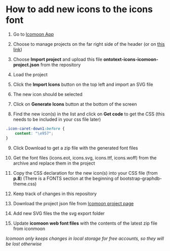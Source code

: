 # How to add new icons to the icons font

1. Go to [Icomoon App](https://icomoon.io/app/)  

2. Choose to manage projects on the far right side of the header
(or on [this link](https://icomoon.io/app/#/projects))

3. Choose **Import project** and upload this file **ontotext-icons-icomoon-project.json** from the repository

4. Load the project

5. Click the **Import Icons** button on the top left and import an SVG file

6. The new icon should be selected

7. Click on **Generate Icons** button at the bottom of the screen

8. Find the new icon(s) in the list and click on **Get code** to get the CSS (this needs to be included in your css file later)
```CSS
.icon-caret-down1:before {
    content: "\e957";
}
```

9. Click Download to get a zip file with the generated font files

10. Get the font files (icons.eot, icons.svg, icons.ttf, icons.woff) from the archive and replace them in the project

11. Copy the CSS declaration for the new icon(s) into your CSS file (from **p.8**) (There is a FONTS section at the beginning of bootstrap-graphdb-theme.css)

12. Keep track of changes in this repository
  1. Download the project json file from [Icomoon project page](https://icomoon.io/app/#/projects)
  2. Add new SVG files the the svg export folder
  3. Update **icomoon web font files** with the contents of the latest zip file from iconmoon

*Icomoon only keeps changes in local storage for free accounts, so they will be lost otherwise*
